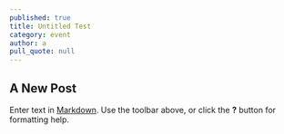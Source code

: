 ```yaml
---
published: true
title: Untitled Test
category: event
author: a
pull_quote: null
---
```


## A New Post

Enter text in [Markdown](http://daringfireball.net/projects/markdown/). Use the toolbar above, or click the **?** button for formatting help.
